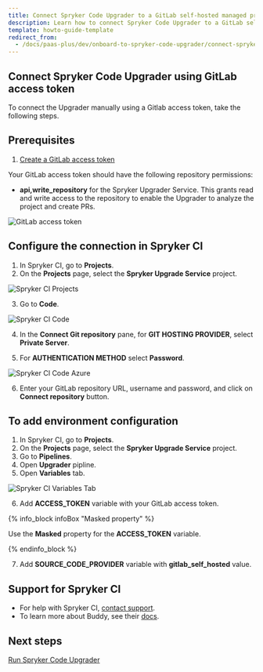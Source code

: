 ```yaml
---
title: Connect Spryker Code Upgrader to a GitLab self-hosted managed project
description: Learn how to connect Spryker Code Upgrader to a GitLab self-hosted managed project
template: howto-guide-template
redirect_from:
  - /docs/paas-plus/dev/onboard-to-spryker-code-upgrader/connect-spryker-code-upgrader-to-a-getlab-self-hosted-managed-project.html
---
```


## Connect Spryker Code Upgrader using GitLab access token

To connect the Upgrader manually using a Gitlab access token, take the following steps.

## Prerequisites

1. [Create a GitLab access token](https://docs.gitlab.com/ee/user/profile/personal_access_tokens.html#create-a-personal-access-token)

Your GitLab access token should have the following repository permissions:

* **api,write_repository** for the Spryker Upgrader Service. This grants read and write access to the repository to enable the Upgrader to analyze the project and create PRs.

![GitLab access token](//TODO)

## Configure the connection in Spryker CI

1. In Spryker CI, go to **Projects**.
2. On the **Projects** page, select the **Spryker Upgrade Service** project.

![Spryker CI Projects](https://spryker.s3.eu-central-1.amazonaws.com/docs/paas%2B/dev/onboard-to-spryker-code-upgrader/connect-spryker-code-upgrader-to-a-azure-managed-project.md/spryker_ci_projects.png)

3. Go to **Code**.

![Spryker CI Code](https://spryker.s3.eu-central-1.amazonaws.com/docs/paas%2B/dev/onboard-to-spryker-code-upgrader/connect-spryker-code-upgrader-to-a-azure-managed-project.md/spryker_ci_code_page.png)

4. In the **Connect Git repository** pane, for **GIT HOSTING PROVIDER**, select **Private Server**.

5. For **AUTHENTICATION METHOD** select **Password**.

![Spryker CI Code Azure](https://spryker.s3.eu-central-1.amazonaws.com/docs/paas%2B/dev/onboard-to-spryker-code-upgrader/connect-spryker-code-upgrader-to-a-azure-managed-project.md/azure_code_add.png)

6. Enter your GitLab repository URL, username and password, and click on **Connect repository** button.

## To add environment configuration 

1. In Spryker CI, go to **Projects**.
2. On the **Projects** page, select the **Spryker Upgrade Service** project.
3. Go to **Pipelines**.
4. Open **Upgrader** pipline.
5. Open **Variables** tab.

![Spryker CI Variables Tab](//TODO)

6. Add **ACCESS_TOKEN** variable with your GitLab access token. 

{% info_block infoBox "Masked property" %}

Use the  **Masked** property for the **ACCESS_TOKEN** variable. 

{% endinfo_block %}

7. Add **SOURCE_CODE_PROVIDER** variable with **gitlab_self_hosted** value.

## Support for Spryker CI

* For help with Spryker CI, [contact support](https://spryker.force.com/support/s/).
* To learn more about Buddy, see their [docs](https://buddy.works/docs).

## Next steps

[Run Spryker Code Upgrader](/docs/scu/dev/run-spryker-code-upgrader.html)

